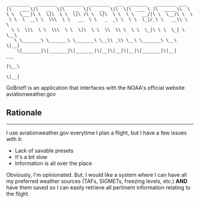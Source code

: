 ```
 ________  ________  ________  ________  ___  _______   ________ ___
|\   ____\|\   __  \|\   __  \|\   __  \|\  \|\  ___ \ |\  _____\\  \
\ \  \___|\ \  \|\  \ \  \|\ /\ \  \|\  \ \  \ \   __/|\ \  \__/\ \  \
 \ \  \  __\ \  \\\  \ \   __  \ \   _  _\ \  \ \  \_|/_\ \   __\\ \  \
  \ \  \|\  \ \  \\\  \ \  \|\  \ \  \\  \\ \  \ \  \_|\ \ \  \_| \ \__\
   \ \_______\ \_______\ \_______\ \__\\ _\\ \__\ \_______\ \__\   \|__|
    \|_______|\|_______|\|_______|\|__|\|__|\|__|\|_______|\|__|       ___
                                                                      |\__\
                                                                      \|__|
```

GoBrief! is an application that interfaces with the NOAA's official website aviationweather.gov

## Rationale

---

I use aviationweather.gov everytime I plan a flight, but I have a few issues with it:

- Lack of savable presets
- It's a bit slow
- Information is all over the place

Obviously, I'm opinionated. But, I would like a system where I can have all my preferred weather sources (TAFs, SIGMETs, freezing levels, etc.) **AND** have them saved so I can easily retrieve all pertinent information relating to the flight.
